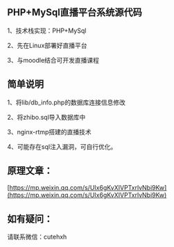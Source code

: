 ## PHP+MySql直播平台系统源代码

1、技术栈实现：PHP+MySql

2、先在Linux部署好直播平台

3、与moodle结合可开发直播课程

## 简单说明

1、将lib/db_info.php的数据库连接信息修改

2、将zhibo.sql导入数据库中

3、nginx-rtmp搭建的直播技术

4、可能存在sql注入漏洞，可自行优化。

## 原理文章：

[https://mp.weixin.qq.com/s/UIx6gKvXIVPTxrlvNbi9Kw](https://mp.weixin.qq.com/s/UIx6gKvXIVPTxrlvNbi9Kw)

## 如有疑问：

请联系微信：cutehxh